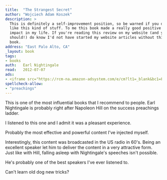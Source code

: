 ```yaml
---
title:	"The Strangest Secret"
author: "Wojciech Adam Koszek"
description: >
  This is definitely a self-improvement position, so be warned if you don't
  like this kind of stuff. To me this book made a really good positive
  impact in my life. If you're reading this review on my website (and you
  should!) do know I'd not have started my website articles without this
  book.
address: "East Palo Alto, CA"
_layout: book
tags:
- books
auth:	Earl Nightingale
read:	2012-07-07
ads:
- <iframe src="https://rcm-na.amazon-adsystem.com/e/cm?lt1=_blank&bc1=FFFFFF&IS2=1&npa=1&bg1=FFFFFF&fc1=000000&lc1=FF0000&t=wkoszek08-20&o=1&p=8&l=as4&m=amazon&f=ifr&ref=ss_til&asins=1300037695" style="width:120px;height:240px;" scrolling="no" marginwidth="0" marginheight="0" frameborder="0"></iframe>
spellcheck-allow:
- "preachings"
---
```

This is one of the most influential books that I recommend to people.
Earl Nightingale is probably right after Napoleon Hill on the success
preachings ladder.

I listened to this one and I admit it was a pleasant experience.

Probably the most effective and powerful content I've injected myself.

Interestingly, this content was broadcasted in the US radio in 60's. Being
an excellent speaker let him to deliver the content in a very attractive
form. Just like with Hill, falling asleep with Nightingale's speeches isn't
possible.

He's probably one of the best speakers I've ever listened to.

Can't learn old dog new tricks?
